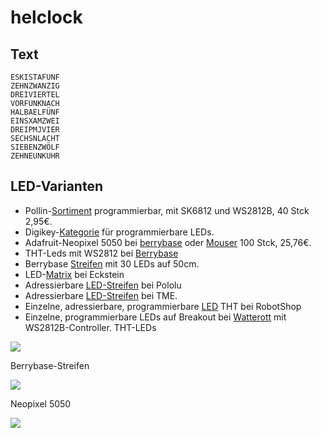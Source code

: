 # helclock

## Text

    ESKISTAFÜNF
    ZEHNZWANZIG
    DREIVIERTEL
    VORFUNKNACH
    HALBAELFÜNF
    EINSXAMZWEI
    DREIPMJVIER
    SECHSNLACHT
    SIEBENZWÖLF
    ZEHNEUNKUHR

## LED-Varianten

- Pollin-[Sortiment](https://www.pollin.de/p/sort-led-neopixel-programmierbar-800567) programmierbar, mit SK6812 und WS2812B, 40 Stck 2,95€.
- Digikey-[Kategorie](https://www.digikey.de/de/products/filter/leds-adressierbar-spezialanwendungen/126) für programmierbare LEDs.
- Adafruit-Neopixel 5050 bei [berrybase](https://www.berrybase.de/adafruit-neopixel-5050-rgb-led-mit-integriertem-treiber-10-stueck)
  oder [Mouser](https://www.mouser.de/ProductDetail/Adafruit/3094?qs=SV%252B0z0o3NTt%2F2YK7E3w5Rg%3D%3D) 100 Stck, 25,76€.
- THT-Leds mit WS2812 bei [Berrybase](https://www.berrybase.de/adressierbare-ws2812-rgb-led-pth-5mm-diffus-5er-pack)
- Berrybase [Streifen](https://www.berrybase.de/digitaler-led-rgb-neopixel-stripe-ip65-vergossen-30-leds-schwarz-50cm-mit-kabelanschluss)
  mit 30 LEDs auf 50cm.
- LED-[Matrix](https://eckstein-shop.de/WaveShare-RGB-Full-Color-LED-Matrix-Panel-64x64-Pixels-3mm-Pitch-Adjustable-Brightness) bei Eckstein
- Adressierbare [LED-Streifen](https://www.pololu.com/product/3086) bei Pololu
- Adressierbare [LED-Streifen](https://www.tme.eu/de/details/n013060ca3sa1/lichtquellen-led-bander/ipixel-led/) bei TME.
- Einzelne, adressierbare, programmierbare [LED](https://eu.robotshop.com/products/5mm-adressable-rgb-led-5pk) THT bei RobotShop
- Einzelne, programmierbare LEDs auf Breakout bei [Watterott](https://shop.watterott.com/WS2812B-Breakout-Intelligent-RGB-LED-5-Stk) mit WS2812B-Controller.
THT-LEDs

![](https://www.berrybase.de/thumbnail/6a/7b/24/1729552155/AdressierbareWS2812RGBLEDPTH5mmdiffus5erPack-118307_1920x1920.webp?ts=1750972528)

Berrybase-Streifen

![](https://www.berrybase.de/thumbnail/af/d7/19/1729580979/digitalerLEDRGBNeoPixelStripeIP65vergossen30LEDsschwarz50cmmitKabelanschluss-164532_1920x1920.webp?ts=1750982740)

Neopixel 5050

![](https://cdn-shop.adafruit.com/970x728/1655-00.jpg)

